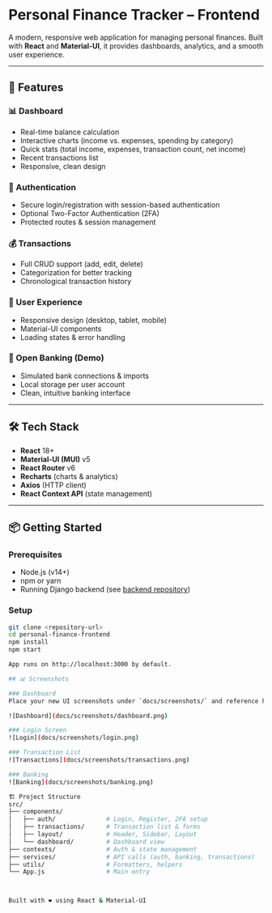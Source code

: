 # Personal Finance Tracker – Frontend

A modern, responsive web application for managing personal finances. Built with **React** and **Material-UI**, it provides dashboards, analytics, and a smooth user experience.

---

## 🚀 Features

### 📊 Dashboard
- Real-time balance calculation
- Interactive charts (income vs. expenses, spending by category)
- Quick stats (total income, expenses, transaction count, net income)
- Recent transactions list
- Responsive, clean design

### 🔐 Authentication
- Secure login/registration with session-based authentication
- Optional Two-Factor Authentication (2FA)
- Protected routes & session management

### 💰 Transactions
- Full CRUD support (add, edit, delete)
- Categorization for better tracking
- Chronological transaction history

### 📱 User Experience
- Responsive design (desktop, tablet, mobile)
- Material-UI components
- Loading states & error handling

### 🏦 Open Banking (Demo)
- Simulated bank connections & imports
- Local storage per user account
- Clean, intuitive banking interface

---

## 🛠 Tech Stack

- **React** 18+
- **Material-UI (MUI)** v5
- **React Router** v6
- **Recharts** (charts & analytics)
- **Axios** (HTTP client)
- **React Context API** (state management)

---

## 📦 Getting Started

### Prerequisites
- Node.js (v14+)
- npm or yarn
- Running Django backend (see [backend repository](../backend))

### Setup
```bash
git clone <repository-url>
cd personal-finance-frontend
npm install
npm start

App runs on http://localhost:3000 by default.

## 📊 Screenshots

### Dashboard
Place your new UI screenshots under `docs/screenshots/` and reference here, for example:

![Dashboard](docs/screenshots/dashboard.png)

### Login Screen
![Login](docs/screenshots/login.png)

### Transaction List
![Transactions](docs/screenshots/transactions.png)

### Banking
![Banking](docs/screenshots/banking.png)

🏗 Project Structure
src/
├── components/
│   ├── auth/              # Login, Register, 2FA setup
│   ├── transactions/      # Transaction list & forms
│   ├── layout/            # Header, Sidebar, Layout
│   └── dashboard/         # Dashboard view
├── contexts/              # Auth & state management
├── services/              # API calls (auth, banking, transactions)
├── utils/                 # Formatters, helpers
└── App.js                 # Main entry



Built with ❤️ using React & Material-UI
